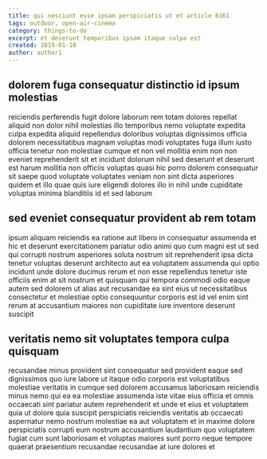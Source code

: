 ```yaml
---
title: qui nesciunt esse ipsam perspiciatis ut et article 6161
tags: outdoor, open-air-cinema
category: things-to-do
excerpt: et deserunt temporibus ipsam itaque culpa est
created: 2019-01-10
author: author1
---
```


## dolorem fuga consequatur distinctio id ipsum molestias

reiciendis perferendis fugit dolore laborum rem totam dolores repellat aliquid non dolor nihil molestias illo temporibus nemo voluptate expedita culpa expedita aliquid repellendus doloribus voluptas dignissimos officia dolorem necessitatibus magnam voluptas modi voluptates fuga illum iusto officia tenetur non molestiae cumque et non vel mollitia enim non non eveniet reprehenderit sit et incidunt dolorum nihil sed deserunt et deserunt est harum mollitia non officiis voluptas quasi hic porro dolorem consequatur sit saepe quod voluptate voluptates veniam non sint dicta asperiores quidem et illo quae quis iure eligendi dolores illo in nihil unde cupiditate voluptas minima blanditiis id et sed laborum

## sed eveniet consequatur provident ab rem totam

ipsum aliquam reiciendis ea ratione aut libero in consequatur assumenda et hic et deserunt exercitationem pariatur odio animi quo cum magni est ut sed qui corrupti nostrum asperiores soluta nostrum sit reprehenderit ipsa dicta tenetur voluptas deserunt architecto aut ea voluptatem assumenda qui optio incidunt unde dolore ducimus rerum et non esse repellendus tenetur iste officiis enim at sit nostrum et quisquam qui tempora commodi odio eaque autem sed dolorem ut alias aut recusandae ea sint eius ut necessitatibus consectetur et molestiae optio consequuntur corporis est id vel enim sint rerum at accusantium maiores non cupiditate iure inventore deserunt suscipit

## veritatis nemo sit voluptates tempora culpa quisquam

recusandae minus provident sint consequatur sed provident eaque sed dignissimos quo iure labore ut itaque odio corporis est voluptatibus molestiae veritatis in cumque sed dolorem accusamus laboriosam reiciendis minus nemo qui ea ea molestiae assumenda iste vitae eius officia et omnis occaecati sint pariatur autem reprehenderit et unde et eius et voluptatem quia ut dolore quia suscipit perspiciatis reiciendis veritatis ab occaecati aspernatur nemo nostrum molestiae ea aut voluptatem et in maxime dolore perspiciatis corrupti eum nostrum accusantium laudantium quo voluptatem fugiat cum sunt laboriosam et voluptas maiores sunt porro neque tempore quaerat praesentium recusandae recusandae at iure dolores et
